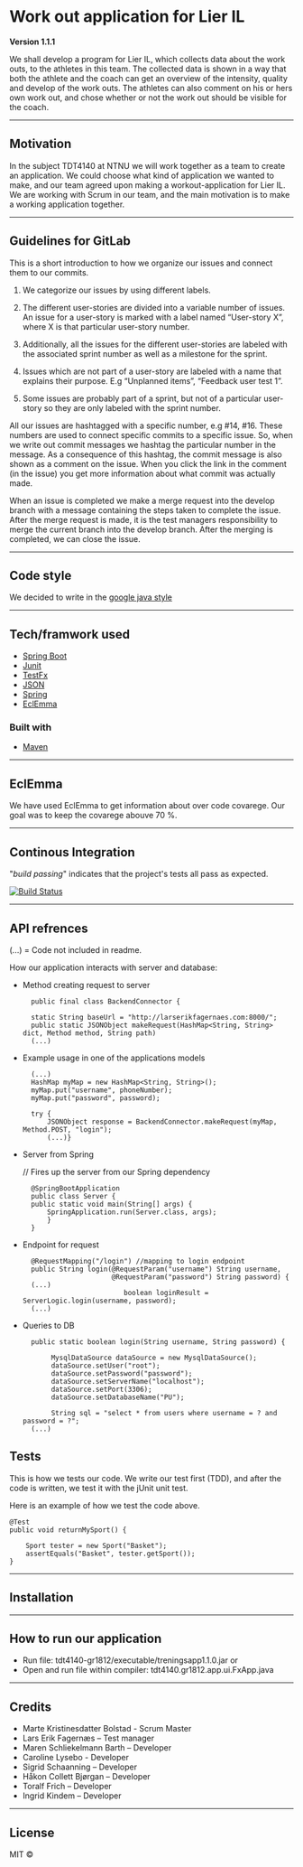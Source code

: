 # Work out application for Lier IL

**Version 1.1.1**

We shall develop a program for Lier IL, which collects data about the work outs, 
to the athletes in this team. The collected data is shown in a way that both the athlete
and the coach can get an overview of the intensity, quality and develop of the work outs.
The athletes can also comment on his or hers own work out, and chose whether or not the work out
should be visible for the coach. 

---

## Motivation

In the subject TDT4140 at NTNU we will work together as a team to create an application. We could choose what kind of 
application we wanted to make, and our team agreed upon making a workout-application for Lier IL. 
We are working with Scrum in our team, and the main motivation is to make a working application together. 

---

## Guidelines for GitLab

This is a short introduction to how we organize our issues and connect them to our commits.

1. We categorize our issues by using different labels.

2. The different user-stories are divided into a variable number of issues. An issue for a user-story is marked with a label named “User-story X”, where X is that particular user-story number.

3. Additionally, all the issues for the different user-stories are labeled with the associated sprint number as well as a milestone for the sprint.

4. Issues which are not part of a user-story are labeled with a name that explains their purpose. E.g “Unplanned items”, “Feedback user test 1”.

5. Some issues are probably part of a sprint, but not of a particular user-story so they are only labeled with the sprint number.

All our issues are hashtagged with a specific number, e.g #14, #16. These numbers are used to connect specific commits to a specific issue. So, when we write out commit messages we hashtag the particular number in the message. As a consequence of this hashtag, the commit message is also shown as a comment on the issue. When you click the link in the comment (in the issue) you get more information about what commit was actually made. 

When an issue is completed we make a merge request into the develop branch with a message containing the steps taken to complete the issue. After the merge request is made, it is the test managers responsibility to merge the current branch into the develop branch. After the merging is completed, we can close the issue.

--- 

## Code style

We decided to write in the [google java style](https://google.github.io/styleguide/javaguide.html)

---

## Tech/framwork used

* [Spring Boot](https://projects.spring.io/spring-boot/)
* [Junit](https://junit.org/junit5/)
* [TestFx](https://github.com/TestFX/TestFX)
* [JSON](https://github.com/stleary/JSON-java)
* [Spring](https://spring.io/)
* [EclEmma](https://www.eclemma.org/)

### Built with

* [Maven](https://maven.apache.org/)

---

## EclEmma

We have used EclEmma to get information about over code covarege. Our goal was to keep the covarege abouve 70 %. 




---
## Continous Integration

"*build passing*" indicates that the project's tests all pass as expected.

[![Build Status](https://travis-ci.org/{tdt4140-2018}/{12}.png?branch=master)](https://travis-ci.org/{tdt4140-2018}/{12})

--- 
## API refrences

(...) = Code not included in readme.


How our application interacts with server and database:



* Method creating request to server

        
        public final class BackendConnector {
    	
    	static String baseUrl = "http://larserikfagernaes.com:8000/"; 
    	public static JSONObject makeRequest(HashMap<String, String> dict, Method method, String path)
        (...)
 
* Example usage in one of the applications models

        (...)
        HashMap myMap = new HashMap<String, String>();
	    myMap.put("username", phoneNumber);
	    myMap.put("password", password);

		try {
			JSONObject response = BackendConnector.makeRequest(myMap, Method.POST, "login");
	        (...)}		
* Server from Spring 

    // Fires up the server from our Spring dependency
    
        @SpringBootApplication
        public class Server {
        public static void main(String[] args) {
            SpringApplication.run(Server.class, args);
            }
        }

* Endpoint for request

        @RequestMapping("/login") //mapping to login endpoint
        public String login(@RequestParam("username") String username,
        					@RequestParam("password") String password) {
        (...)
        					   boolean loginResult = ServerLogic.login(username, password);
        (...)					   

* Queries to DB

        public static boolean login(String username, String password) {
    			
        	 MysqlDataSource dataSource = new MysqlDataSource();
             dataSource.setUser("root");
             dataSource.setPassword("password");
             dataSource.setServerName("localhost");
             dataSource.setPort(3306);
             dataSource.setDatabaseName("PU");
             
             String sql = "select * from users where username = ? and password = ?";
        (...)


## Tests

This is how we tests our code. We write our test first (TDD), and after the code is written,
we test it with the jUnit unit test. 

Here is an example of how we test the code above. 


	@Test
	public void returnMySport() {
		
		Sport tester = new Sport("Basket"); 
		assertEquals("Basket", tester.getSport());
	}


---

## Installation


---

## How to run our application

* Run file: tdt4140-gr1812/executable/treningsapp1.1.0.jar or 
* Open and run file within compiler: tdt4140.gr1812.app.ui.FxApp.java

---

## Credits

* Marte Kristinesdatter Bolstad - Scrum Master
* Lars Erik Fagernæs – Test manager 
* Maren Schliekelmann Barth – Developer
* Caroline Lysebo - Developer
* Sigrid Schaanning – Developer
* Håkon Collett Bjørgan – Developer
* Toralf Frich – Developer
* Ingrid Kindem – Developer

---

## License

MIT © 




